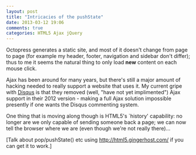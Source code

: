 ```yaml
---
layout: post
title: "Intricacies of the pushState"
date: 2013-03-12 19:06
comments: true
categories: HTML5 Ajax jQuery 
---
```


Octopress generates a static site, and most of it doesn't change from page to page (for example my     header, footer, navigation and sidebar don't differ); thus to me it seems the natural thing to only    load __new__ content on each mouse click. 

Ajax has been around for many years, but there's still a major amount of hacking needed to really      support a website that uses it. My current gripe with [Disqus](http://www.disqus.com) is that they     removed (well, "have not yet implimented") Ajax support in their 2012 version - making a full Ajax     solution impossible presently if one wants the Disqus commenting system.

One thing that is moving along though is HTML5's \`history' capability: no longer are we only capable  of sending someone back a page; we can now tell the browser where we are (even though we're not really there)...

[Talk about pop/pushState() etc using http://html5.gingerhost.com/ if you can get it to work.]
